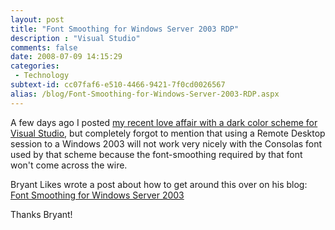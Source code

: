 ```yaml
---
layout: post
title: "Font Smoothing for Windows Server 2003 RDP"
description : "Visual Studio"
comments: false
date: 2008-07-09 14:15:29
categories:
 - Technology
subtext-id: cc07faf6-e510-4466-9421-7f0cd0026567
alias: /blog/Font-Smoothing-for-Windows-Server-2003-RDP.aspx
---
```



A few days ago I posted [my recent love affair with a dark color scheme for Visual Studio](http://www.peterprovost.org/blog/post/Dark-Visual-Studio-Im-hooked.aspx), but completely forgot to mention that using a Remote Desktop session to a Windows 2003 will not work very nicely with the Consolas font used by that scheme because the font-smoothing required by that font won't come across the wire.

Bryant Likes wrote a post about how to get around this over on his blog: [Font Smoothing for Windows Server 2003](http://blogs.sqlxml.org/bryantlikes/archive/2008/07/09/font-smoothing-for-windows-server-2003-rdp.aspx)

Thanks Bryant!
